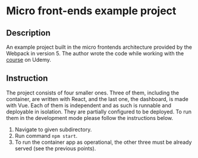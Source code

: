 # Micro front-ends example project

## Description

An example project built in the micro frontends architecture provided by the Webpack in version 5. The author wrote the code while working with the [course](https://www.udemy.com/course/microfrontend-course/) on Udemy.

## Instruction

The project consists of four smaller ones. Three of them, including the container, are written with React, and the last one, the dashboard, is made with Vue. Each of them is independent and as such is runnable and deployable in isolation. They are partially configured to be deployed. To run them in the development mode please follow the instructions below.

1. Navigate to given subdirectory.
2. Run command `npm start`.
3. To run the container app as operational, the other three must be already served (see the previous points).
